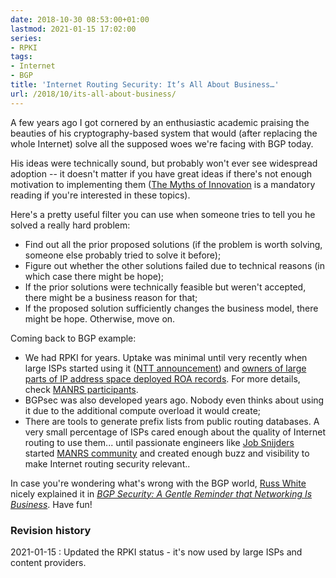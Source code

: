 ```yaml
---
date: 2018-10-30 08:53:00+01:00
lastmod: 2021-01-15 17:02:00
series:
- RPKI
tags:
- Internet
- BGP
title: 'Internet Routing Security: It’s All About Business…'
url: /2018/10/its-all-about-business/
---
```

A few years ago I got cornered by an enthusiastic academic praising the beauties of his cryptography-based system that would (after replacing the whole Internet) solve all the supposed woes we're facing with BGP today.

His ideas were technically sound, but probably won't ever see widespread adoption -- it doesn't matter if you have great ideas if there's not enough motivation to implementing them ([The Myths of Innovation](https://www.amazon.com/gp/product/1449389627/ref=as_li_qf_asin_il_tl?ie=UTF8&tag=cisioshinandt-20&creative=9325&linkCode=as2&creativeASIN=1449389627&linkId=c9a976737625d7da43044086479fad50) is a mandatory reading if you're interested in these topics).
<!--more-->
Here's a pretty useful filter you can use when someone tries to tell you he solved a really hard problem:

-   Find out all the prior proposed solutions (if the problem is worth solving, someone else probably tried to solve it before);
-   Figure out whether the other solutions failed due to technical reasons (in which case there might be hope);
-   If the prior solutions were technically feasible but weren't accepted, there might be a business reason for that;
-   If the proposed solution sufficiently changes the business model, there might be hope. Otherwise, move on.

Coming back to BGP example:

-   We had RPKI for years. Uptake was minimal until very recently when large ISPs started using it ([NTT announcement](https://www.gin.ntt.net/support-center/policies-procedures/routing-registry/)) and [owners of large parts of IP address space deployed ROA records](https://aws.amazon.com/blogs/networking-and-content-delivery/how-aws-is-helping-to-secure-internet-routing/). For more details, check [MANRS participants](https://www.manrs.org/isps/participants/).
-   BGPsec was also developed years ago. Nobody even thinks about using it due to the additional compute overload it would create;
-   There are tools to generate prefix lists from public routing databases. A very small percentage of ISPs cared enough about the quality of Internet routing to use them... until passionate engineers like [Job Snijders](http://instituut.net/~job/) started [MANRS community](https://www.manrs.org/) and created enough buzz and visibility to make Internet routing security relevant..

In case you're wondering what's wrong with the BGP world, [Russ White](https://www.ipspace.net/Author:Russ_White) nicely explained it in [*BGP Security: A Gentle Reminder that Networking Is Business*](https://rule11.tech/bgp-security-a-gentle-reminder-that-networking-is-business/). Have fun!

### Revision history

2021-01-15
: Updated the RPKI status - it's now used by large ISPs and content providers.
